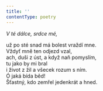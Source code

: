 ```yaml
---
title: ''
contentType: poetry
---
```


<section>

_V té dálce, srdce mé,_

už po sté snad má bolest vraždí mne.  
Vždyť mně ten odjezd vzal,  
ach, duši z úst, a když naň pomyslím,  
tu jako by mi bral  
i život z žil a všecek rozum s ním.  
Ó jaká bída běd!  
Šťastný, kdo zemřel jedenkrát a hned.

</section>
